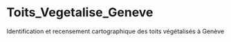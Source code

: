 # Toits_Vegetalise_Geneve
Identification et recensement cartographique des toits végétalisés à Genève
